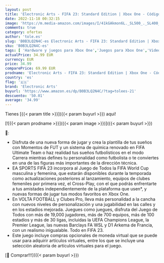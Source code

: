 ```yaml
---
layout: post
title: 'Electronic Arts - FIFA 23: Standard Edition | Xbox One - Código de descarga'
date: 2022-11-18 00:32:15
image: 'https://m.media-amazon.com/images/I/41kGAkmon6L._SL500_._SL400_.jpg'
comments: true
category: ofertas
author: 'tole.es'
slug: 'B0B3LQ2N4C-es Electronic Arts - FIFA 23: Standard Edition | Xbox One -...'
sku: 'B0B3LQ2N4C-es'
tags: [ 'Hardware y juegos para Xbox One','Juegos para Xbox One','Videojuegos','electronic arts','xbox','🇪🇸', ]
actualPrice: 34.99 EUR
currency: EUR
price: 34.99
comparePrice: 69.99 EUR
prodname: 'Electronic Arts - FIFA 23: Standard Edition | Xbox One - Código de descarga'
country: 'es'
flag: '🇪🇸'
brand: 'Electronic Arts'
buyurl: 'https://www.amazon.es/dp/B0B3LQ2N4C/?tag=tolees-21'
descuento: '50.01'
average: '34.99'
---
```


Tienes [{{< param title >}}]({{< param buyurl >}}) aqui!

[![{{< param prodname >}}]({{< param image >}})]({{< param buyurl >}})

🔎:

- Disfruta de una nueva forma de jugar y crea la plantilla de tus sueños con Momentos de FUT y un sistema de química renovado en FIFA Ultimate Team o haz realidad tus sueños futbolísticos en el modo Carrera mientras defines tu personalidad como futbolista o te conviertes en una de las figuras más importantes de la dirección técnica.
- EA SPORTS FIFA 23 incorpora al Juego de Todos la FIFA World Cup masculina y femenina, que estarán disponibles durante la temporada como actualizaciones posteriores al lanzamiento, equipos de clubes femeniles por primera vez, el Cross-Play, con el que podrás enfrentarte a tus amistades independientemente de la plataforma que usen*, y nuevas formas de jugar tus modos favoritos en Xbox One.
- En VOLTA FOOTBALL y Clubes Pro, lleva más personalidad a la cancha con nuevos niveles de personalización y una jugabilidad en las calles y en los estadios mejorada. Juegues como juegues, disfruta del Juego de Todos con más de 19,000 jugadores, más de 700 equipos, más de 100 estadios y más de 30 ligas, incluidas la UEFA Champions League, la Premier League, las nuevas Barclays FA WSL y D1 Arkema de Francia, con un realismo inigualable. Todo en FIFA 23.
- Este juego incluye compras opcionales de moneda virtual que se puede usar para adquirir artículos virtuales, entre los que se incluye una selección aleatoria de artículos virtuales para el juego.

[🛒 Comprar!!!]({{< param buyurl >}})
